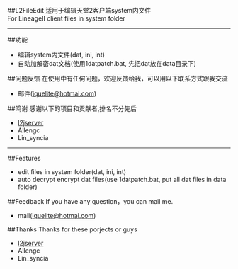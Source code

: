 ##L2FileEdit
适用于编辑天堂2客户端system内文件<br>
For LineageII client files in system folder

-------------------
##功能

* 编辑system内文件(dat, ini, int)<br>
* 自动加解密dat文档(使用1datpatch.bat, 先把dat放在data目录下)

##问题反馈
在使用中有任何问题，欢迎反馈给我，可以用以下联系方式跟我交流

* 邮件(iquelite@hotmai.com)

##鸣谢
感谢以下的项目和贡献者,排名不分先后

* [l2jserver](http://www.l2jserver.com/) 
* Allengc
* Lin_syncia

-------------------
##Features

* edit files in system folder(dat, ini, int)<br>
* auto decrypt encrypt dat files(use 1datpatch.bat, put all dat files in data folder)

##Feedback
If you have any question，you can mail me.

* mail(iquelite@hotmai.com)

##Thanks
Thanks for these porjects or guys

* [l2jserver](http://www.l2jserver.com/) 
* Allengc
* Lin_syncia